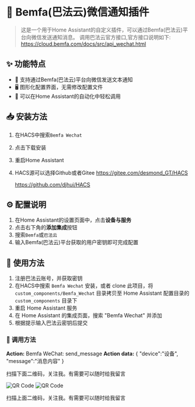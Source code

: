 # 🔔 Bemfa(巴法云)微信通知插件

> 这是一个用于Home Assistant的自定义插件，可以通过Bemfa(巴法云)平台向微信发送通知消息。
调用巴法云官方接口,官方接口说明如下:
> https://cloud.bemfa.com/docs/src/api_wechat.html

## ✨ 功能特点

- 📱 支持通过Bemfa(巴法云)平台向微信发送文本通知
- 🖥️ 图形化配置界面，无需修改配置文件
- 🔧 可以在Home Assistant的自动化中轻松调用

## 📥 安装方法

1. 在HACS中搜索`Bemfa Wechat`
2. 点击下载安装
3. 重启Home Assistant
4. HACS源可以选择Github或者Gitee
    https://gitee.com/desmond_GT/HACS

    https://github.com/djhui/HACS

## ⚙️ 配置说明

1. 在Home Assistant的设置页面中，点击**设备与服务**
2. 点击右下角的**添加集成**按钮
3. 搜索`Bemfa`或`巴法云`
4. 输入Bemfa(巴法云)平台获取的用户密钥即可完成配置

## 🚀 使用方法

1. 注册巴法云账号，并获取密钥
2. 在HACS中搜索 `Bemfa Wechat` 安装，或者 clone 此项目，将 `custom_components/Bemfa_Wechat` 目录拷贝至 Home Assistant 配置目录的 `custom_components` 目录下
3. 重启 Home Assistant 服务
4. 在 Home Assistant 的集成页面，搜索 "Bemfa Wechat" 并添加
5. 根据提示输入巴法云密钥后提交

### 📝 调用方法
**Action:** Bemfa WeChat: send_message
**Action data:**
{
"device":"设备",
"message":"消息内容"
}

扫描下面二维码，关注我。有需要可以随时给我留言

![QR Code](https://github.com/djhui/hassio-addons/raw/main/WeChat_QRCode.png)
![QR Code](https://gitee.com/desmond_GT/hassio-addons/raw/main/WeChat_QRCode.png)

扫描上面二维码，关注我。有需要可以随时给我留言